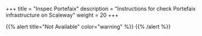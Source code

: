+++
title = "Inspec Portefaix"
description = "Instructions for check Portefaix infrastructure on Scaleway"
weight = 20
+++

{{% alert title="Not Available" color="warning" %}}
{{% /alert %}}
